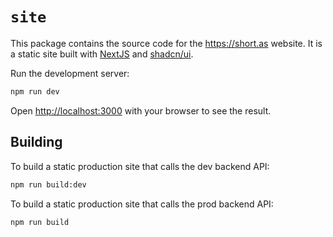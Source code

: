 # `site`

This package contains the source code for the https://short.as website. It is a static site built with [NextJS](https://github.com/vercel/next.js) and [shadcn/ui](https://github.com/shadcn-ui/ui).

Run the development server:

```bash
npm run dev
```

Open [http://localhost:3000](http://localhost:3000) with your browser to see the result.

## Building

To build a static production site that calls the dev backend API:

```bash
npm run build:dev
```

To build a static production site that calls the prod backend API:

```bash
npm run build
```
